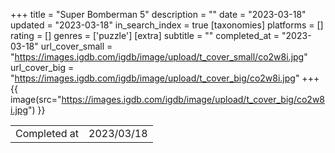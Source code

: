 +++
title = "Super Bomberman 5"
description = ""
date = "2023-03-18"
updated = "2023-03-18"
in_search_index = true
[taxonomies]
platforms = []
rating = []
genres = ['puzzle']
[extra]
subtitle = ""
completed_at = "2023-03-18"
url_cover_small = "https://images.igdb.com/igdb/image/upload/t_cover_small/co2w8i.jpg"
url_cover_big = "https://images.igdb.com/igdb/image/upload/t_cover_big/co2w8i.jpg"
+++
{{ image(src="https://images.igdb.com/igdb/image/upload/t_cover_big/co2w8i.jpg") }}

|              |            |
| ------------ | ---------- |
| Completed at | 2023/03/18 |


